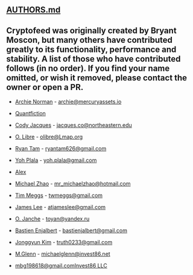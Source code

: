 [AUTHORS.md](https://github.com/lostleolotus/cryptofeed-UNLOCKED/files/10485716/AUTHORS.md)
---
Cryptofeed was originally created by Bryant Moscon, but many others have contributed greatly to its functionality, performance and stability. A list of those who have contributed follows (in no order). If you find your name omitted, or wish it removed, please contact the owner or open a PR.
---
* [Archie Norman](https://github.com/archienorman11) - <archie@mercuryassets.io>

* [Quantfiction](https://github.com/quantfiction)

* [Cody Jacques](https://github.com/PandaXcentric) - <jacques.co@northeastern.edu>

* [O. Libre](https://github.com/olibre) - <olibre@Lmap.org>

* [Ryan Tam](https://github.com/ryantam626) - <ryantam626@gmail.com>

* [Yoh Plala](https://github.com/yohplala) - <yoh.plala@gmail.com>

* [Alex](https://github.com/globophobe)

* [Michael Zhao](https://github.com/dynamikey) - <mr_michaelzhao@hotmail.com>

* [Tim Meggs](https://github.com/twmeggs) - <twmeggs@gmail.com>

* [James Lee](https://github.com/jinusean) - <atjameslee@gmail.com>

* [O. Janche](https://github.com/toyan) - <toyan@yandex.ru>

* [Bastien Enjalbert](https://github.com/bastienjalbert) - <bastienjalbert@gmail.com>

* [Jonggyun Kim](https://github.com/gyunt) - <truth0233@gmail.com>

* [M.Glenn](https://github.com/lostleolotus) - <michaelglenn@invest86.net>

* <mbg198618@gmail.com>[Invest86 LLC](https://sites.google.com/view/www-wytemike-w3spacaces-com/home?pli=1)

